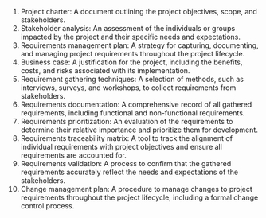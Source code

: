 1. Project charter: A document outlining the project objectives, scope, and stakeholders.
2. Stakeholder analysis: An assessment of the individuals or groups impacted by the project and their specific needs and expectations.
3. Requirements management plan: A strategy for capturing, documenting, and managing project requirements throughout the project lifecycle.
4. Business case: A justification for the project, including the benefits, costs, and risks associated with its implementation.
5. Requirement gathering techniques: A selection of methods, such as interviews, surveys, and workshops, to collect requirements from stakeholders.
6. Requirements documentation: A comprehensive record of all gathered requirements, including functional and non-functional requirements.
7. Requirements prioritization: An evaluation of the requirements to determine their relative importance and prioritize them for development.
8. Requirements traceability matrix: A tool to track the alignment of individual requirements with project objectives and ensure all requirements are accounted for.
9. Requirements validation: A process to confirm that the gathered requirements accurately reflect the needs and expectations of the stakeholders.
10. Change management plan: A procedure to manage changes to project requirements throughout the project lifecycle, including a formal change control process.